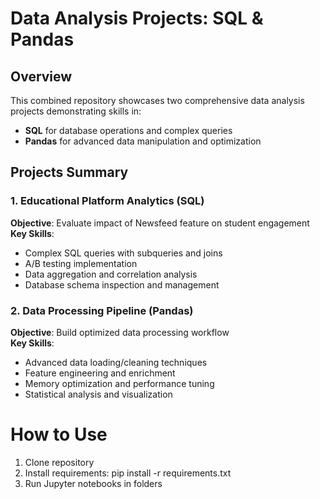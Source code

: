 # Data Analysis Projects: SQL & Pandas 

## Overview
This combined repository showcases two comprehensive data analysis projects demonstrating skills in:
- **SQL** for database operations and complex queries
- **Pandas** for advanced data manipulation and optimization

## Projects Summary

### 1. Educational Platform Analytics (SQL)
**Objective**: Evaluate impact of Newsfeed feature on student engagement  
**Key Skills**:
- Complex SQL queries with subqueries and joins
- A/B testing implementation
- Data aggregation and correlation analysis
- Database schema inspection and management

### 2. Data Processing Pipeline (Pandas)
**Objective**: Build optimized data processing workflow  
**Key Skills**:
- Advanced data loading/cleaning techniques
- Feature engineering and enrichment
- Memory optimization and performance tuning
- Statistical analysis and visualization

# How to Use
1. Clone repository
2. Install requirements: pip install -r requirements.txt
3. Run Jupyter notebooks in folders 
